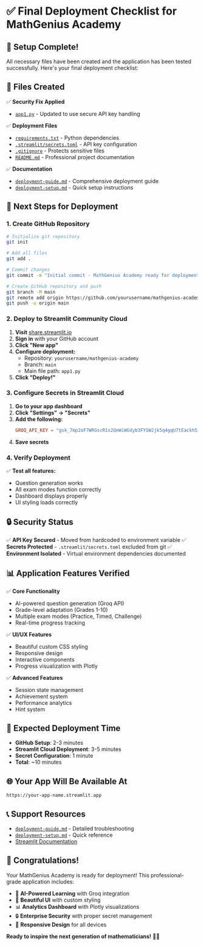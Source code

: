 # ✅ Final Deployment Checklist for MathGenius Academy

## 🎉 **Setup Complete!**

All necessary files have been created and the application has been tested successfully. Here's your final deployment checklist:

## 📁 **Files Created**

✅ **Security Fix Applied**
- [`app1.py`](app1.py) - Updated to use secure API key handling

✅ **Deployment Files**
- [`requirements.txt`](requirements.txt) - Python dependencies
- [`.streamlit/secrets.toml`](.streamlit/secrets.toml) - API key configuration
- [`.gitignore`](.gitignore) - Protects sensitive files
- [`README.md`](README.md) - Professional project documentation

✅ **Documentation**
- [`deployment-guide.md`](deployment-guide.md) - Comprehensive deployment guide
- [`deployment-setup.md`](deployment-setup.md) - Quick setup instructions

## 🚀 **Next Steps for Deployment**

### 1. **Create GitHub Repository**
```bash
# Initialize git repository
git init

# Add all files
git add .

# Commit changes
git commit -m "Initial commit - MathGenius Academy ready for deployment"

# Create GitHub repository and push
git branch -M main
git remote add origin https://github.com/yourusername/mathgenius-academy.git
git push -u origin main
```

### 2. **Deploy to Streamlit Community Cloud**

1. **Visit** [share.streamlit.io](https://share.streamlit.io)
2. **Sign in** with your GitHub account
3. **Click "New app"**
4. **Configure deployment:**
   - Repository: `yourusername/mathgenius-academy`
   - Branch: `main`
   - Main file path: `app1.py`
5. **Click "Deploy!"**

### 3. **Configure Secrets in Streamlit Cloud**

1. **Go to your app dashboard**
2. **Click "Settings" → "Secrets"**
3. **Add the following:**
   ```toml
   GROQ_API_KEY = "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"
   ```
4. **Save secrets**

### 4. **Verify Deployment**

✅ **Test all features:**
- Question generation works
- All exam modes function correctly
- Dashboard displays properly
- UI styling loads correctly

## 🔒 **Security Status**

✅ **API Key Secured** - Moved from hardcoded to environment variable
✅ **Secrets Protected** - `.streamlit/secrets.toml` excluded from git
✅ **Environment Isolated** - Virtual environment dependencies documented

## 📊 **Application Features Verified**

✅ **Core Functionality**
- AI-powered question generation (Groq API)
- Grade-level adaptation (Grades 1-10)
- Multiple exam modes (Practice, Timed, Challenge)
- Real-time progress tracking

✅ **UI/UX Features**
- Beautiful custom CSS styling
- Responsive design
- Interactive components
- Progress visualization with Plotly

✅ **Advanced Features**
- Session state management
- Achievement system
- Performance analytics
- Hint system

## 🎯 **Expected Deployment Time**

- **GitHub Setup**: 2-3 minutes
- **Streamlit Cloud Deployment**: 3-5 minutes
- **Secret Configuration**: 1 minute
- **Total**: ~10 minutes

## 🌐 **Your App Will Be Available At**

```
https://your-app-name.streamlit.app
```

## 📞 **Support Resources**

- [`deployment-guide.md`](deployment-guide.md) - Detailed troubleshooting
- [`deployment-setup.md`](deployment-setup.md) - Quick reference
- [Streamlit Documentation](https://docs.streamlit.io/streamlit-community-cloud)

## 🎉 **Congratulations!**

Your MathGenius Academy is ready for deployment! This professional-grade application includes:

- 🤖 **AI-Powered Learning** with Groq integration
- 🎨 **Beautiful UI** with custom styling
- 📊 **Analytics Dashboard** with Plotly visualizations
- 🔒 **Enterprise Security** with proper secret management
- 📱 **Responsive Design** for all devices

**Ready to inspire the next generation of mathematicians!** 🧮✨